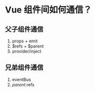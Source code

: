 # Vue 组件间如何通信？

## 父子组件通信

1. props + emit
2. $refs + $parent
3. provider/inject

## 兄弟组件通信

1. eventBus
2. $parent.$refs